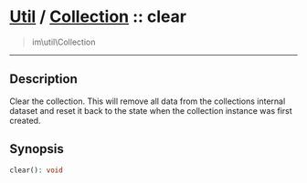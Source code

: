 # [Util](Util.md) / [Collection](Util-Collection.md) :: clear
 > im\util\Collection
____

## Description
Clear the collection. This will remove all data from the
collections internal dataset and reset it back to the state
when the collection instance was first created.

## Synopsis
```php
clear(): void
```
